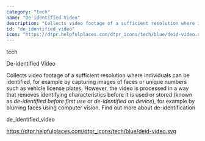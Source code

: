 ```yaml
---
category: "tech"
name: "De-identified Video"
description: "Collects video footage of a sufficient resolution where individuals can be identified, for example by capturing images of faces or unique numbers such as vehicle license plates. However, the video is processed in a way that removes identifying characteristics before it is used or stored (known as *de-identified before first use* or *de-identified on device*), for example by blurring faces using computer vision. Find out more about de-identification"
id: "de_identified_video"
icon: "https://dtpr.helpfulplaces.com/dtpr_icons/tech/blue/deid-video.svg"
---
```

tech

De-identified Video

Collects video footage of a sufficient resolution where individuals can be 
identified, for example by capturing images of faces or unique numbers such 
as vehicle license plates. However, the video is processed in a way that 
removes identifying characteristics before it is used or stored (known as *de-identified 
before first use* or *de-identified on device*), for example by blurring 
faces using computer vision. Find out more about de-identification

de_identified_video

https://dtpr.helpfulplaces.com/dtpr_icons/tech/blue/deid-video.svg